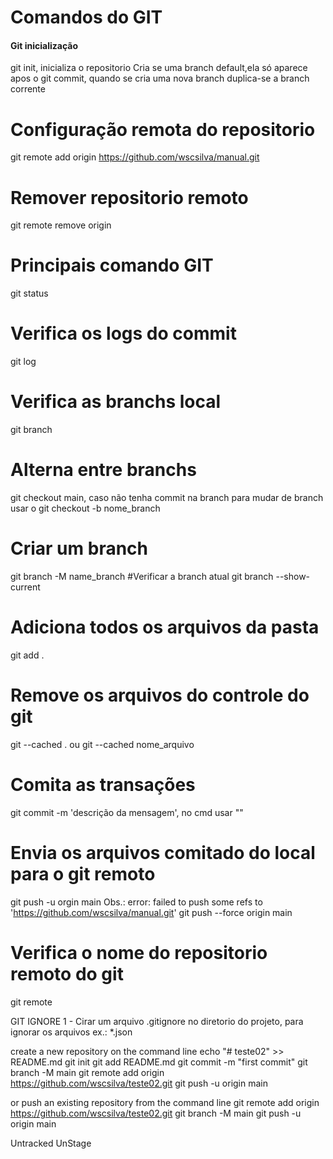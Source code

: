 # Comandos do GIT
#### Git inicialização
git init, inicializa o repositorio
Cria se uma branch default,ela só aparece apos o git commit, quando se cria uma nova branch duplica-se a branch corrente
# Configuração remota do repositorio
git remote add origin https://github.com/wscsilva/manual.git
# Remover repositorio remoto
git remote remove origin
# Principais comando GIT
git status
# Verifica os logs do commit
git log
# Verifica as branchs local
git branch
# Alterna entre branchs
git checkout main, caso não tenha commit na branch para mudar de branch usar o git checkout -b nome_branch
# Criar um branch
git branch -M name_branch
#Verificar a branch atual
git branch --show-current
# Adiciona todos os arquivos da pasta 
git add .
# Remove os arquivos do controle do git
git --cached . ou git --cached nome_arquivo
#  Comita as transações
git commit -m 'descrição da mensagem', no cmd usar ""
# Envia os arquivos comitado do local para o git remoto
git push -u orgin main
Obs.: error: failed to push some refs to 'https://github.com/wscsilva/manual.git'
git push --force origin main
# Verifica o nome do repositorio remoto do git
git remote

GIT IGNORE
1 - Cirar um arquivo .gitignore no diretorio do projeto, para ignorar os arquivos ex.: *.json

create a new repository on the command line
echo "# teste02" >> README.md
git init
git add README.md
git commit -m "first commit"
git branch -M main
git remote add origin https://github.com/wscsilva/teste02.git
git push -u origin main

or push an existing repository from the command line
git remote add origin https://github.com/wscsilva/teste02.git
git branch -M main
git push -u origin main

Untracked
UnStage